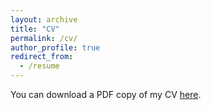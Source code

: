 ```yaml
---
layout: archive
title: "CV"
permalink: /cv/
author_profile: true
redirect_from:
  - /resume
---
```


You can download a PDF copy of my CV [here](https://www.dropbox.com/s/d3sjakppaujg8sl/AValentim_CV.pdf?dl=0).



